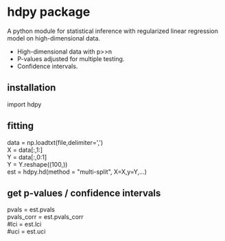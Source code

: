 # hdpy package
A python module for statistical inference with regularized linear regression model on high-dimensional data.  
* High-dimensional data with p>>n  
* P-values adjusted for multiple testing.
* Confidence intervals.

## installation
import hdpy

## fitting
data = np.loadtxt(file,delimiter=',')\
X = data[:,1:]\
Y = data[:,0:1]\
Y = Y.reshape((100,))\
est = hdpy.hd(method = "multi-split", X=X,y=Y,...)

## get p-values / confidence intervals
pvals = est.pvals\
pvals_corr = est.pvals_corr\
#lci = est.lci\
#uci = est.uci

